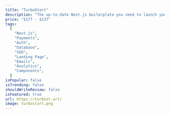 ```yaml
---
title: "TurboStart"
description: "The up-to-date Next.js boilerplate you need to launch your next project. Get your ideas out of your head and into the world."
price: "$177 - $137"
tags:
  [
    "Next.js",
    "Payments",
    "Auth",
    "Database",
    "SEO",
    "Landing Page",
    "Emails",
    "Analytics",
    "Components",
  ]
isPopular: false
isTrending: false
shouldWriteReview: false
isFeatured: true
url: https://turbost.art/
image: turbostart.png
---
```

